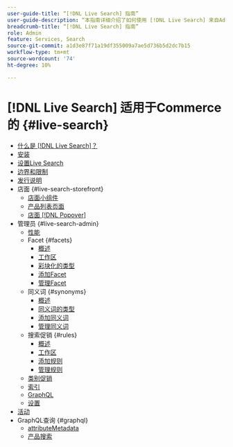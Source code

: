 ```yaml
---
user-guide-title: “[!DNL Live Search] 指南”
user-guide-description: “本指南详细介绍了如何使用 [!DNL Live Search] 来自Adobe Commerce。”
breadcrumb-title: “[!DNL Live Search] 指南”
role: Admin
feature: Services, Search
source-git-commit: a1d3e87f71a19df355009a7ae5d736b5d2dc7b15
workflow-type: tm+mt
source-wordcount: '74'
ht-degree: 10%

---
```


# [!DNL Live Search] 适用于Commerce的 {#live-search}

- [什么是 [!DNL Live Search]？](overview.md)
- [安装](install.md)
- [设置Live Search](workspace.md)
- [边界和限制](boundaries-limits.md)
- [发行说明](release-notes.md)
- 店面 {#live-search-storefront}
   - [店面小组件](storefront-widgets.md)
   - [产品列表页面](plp-styling.md)
   - [店面 [!DNL Popover]](storefront-popover.md)
- 管理员 {#live-search-admin}
   - [性能](performance.md)
   - Facet {#facets}
      - [概述](facets.md)
      - [工作区](faceting-workspace.md)
      - [彩块化的类型](facets-type.md)
      - [添加Facet](facets-add.md)
      - [管理Facet](facets-manage.md)
   - 同义词 {#synonyms}
      - [概述](synonyms.md)
      - [同义词的类型](synonyms-type.md)
      - [添加同义词](synonyms-add.md)
      - [管理同义词](synonyms-manage.md)
   - 搜索促销 {#rules}
      - [概述](rules.md)
      - [工作区](rules-workspace.md)
      - [添加规则](rules-add.md)
      - [管理规则](rules-manage.md)
   - [类别促销](category-merch.md)
   - [索引](indexing.md)
   - [GraphQL](graphql.md)
   - [设置](settings.md)
- [活动](events.md)
- GraphQL查询 {#graphql}
   - [attributeMetadata](https://developer.adobe.com/commerce/services/graphql/live-search/attribute-metadata/)
   - [产品搜索](https://developer.adobe.com/commerce/services/graphql/live-search/product-search/)